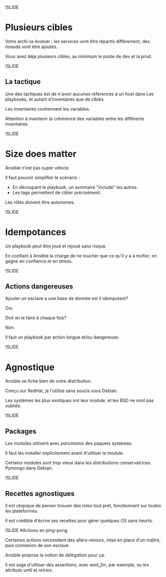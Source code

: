 !SLIDE
# Plusieurs cibles

Votre archi va évoluer : les services vont être répartis différement, des noeuds vont être ajoutés.

Vous avez déja plusieurs cibles, au minimum le poste de dev et la prod.

!SLIDE
## La tactique

Une des tactiques est de n'avoir aucunes références à un host dans Les playbooks,
et autant d'inventaires que de cibles.

Les inventaires contiennent les variables.

Attention à maintenir la cohérence des variables entre les différents inventaires.

!SLIDE
# Size does matter

Ansible n'est pas super véloce.

Il faut pouvoir simplifier le scénario :

 * En découpant le playbook, un sommaire "include" les autres.
 * Les tags permettent de cibler précisément.

Les rôles doivent être autonomes.

!SLIDE
# Idempotances

Un playbook peut être joué et rejoué sans risque.

En confiant à Ansible la charge de ne toucher que ce qu'il y a à mofier, on gagne en confiance et en stress.

!SLIDE
## Actions dangereuses

Ajouter un esclave a une base de donnée est il idempotant?

Oui.

Doit on le faire à chaque fois?

Non.

Il faut un playbook par action longue et/ou dangereuse.

!SLIDE
# Agnostique

Ansible se fiche bien de votre distribution.

Conçu sur RedHat, je l'utilise sans soucis sous Debian.

Les systèmes les plus exotiques ont leur module, et les BSD ne sont pas oubliés.

!SLIDE
## Packages

Les modules utilisent avec *parcimonie* des paquets systèmes.

Il faut les installer explicitement avant d'utiliser le module.

Certains modules sont trop vieux dans les distributions conservatrices. Pymongo dans Debian.

!SLIDE
## Recettes agnostiques

Il est utopique de penser trouver des roles tout pret, fonctionnant sur toutes les plateformes.

Il est crédible d'écrire ses recettes pour gérer quelques OS sans heurts.

!SLIDE
#Actions en ping-pong

Certaines actions nécessitent des allers-retours, mise en place d'un maître, puis connexion de son esclave.

Ansible propose la notion de *délégation* pour ça.

Il est sage d'utiliser des assertions, avec *wait_for*, par exemple, ou les attributs *until* et *retries*.
